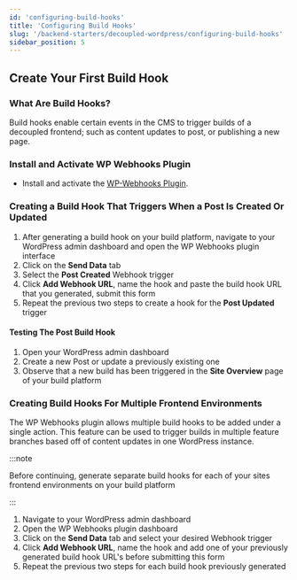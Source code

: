 ```yaml
---
id: 'configuring-build-hooks'
title: 'Configuring Build Hooks'
slug: '/backend-starters/decoupled-wordpress/configuring-build-hooks'
sidebar_position: 5
---
```


## Create Your First Build Hook

### What Are Build Hooks?

Build hooks enable certain events in the CMS to trigger builds of a decoupled
frontend; such as content updates to post, or publishing a new page.

### Install and Activate WP Webhooks Plugin

- Install and activate the
  [WP-Webhooks Plugin](https://wordpress.org/plugins/wp-webhooks/).

### Creating a Build Hook That Triggers When a Post Is Created Or Updated

1. After generating a build hook on your build platform, navigate to your
   WordPress admin dashboard and open the WP Webhooks plugin interface
1. Click on the **Send Data** tab
1. Select the **Post Created** Webhook trigger
1. Click **Add Webhook URL**, name the hook and paste the build hook URL that
   you generated, submit this form
1. Repeat the previous two steps to create a hook for the **Post Updated**
   trigger

#### Testing The Post Build Hook

1. Open your WordPress admin dashboard
1. Create a new Post or update a previously existing one
1. Observe that a new build has been triggered in the **Site Overview** page of
   your build platform

### Creating Build Hooks For Multiple Frontend Environments

The WP Webhooks plugin allows multiple build hooks to be added under a single
action. This feature can be used to trigger builds in multiple feature branches
based off of content updates in one WordPress instance.

:::note

Before continuing, generate separate build hooks for each of your sites frontend
environments on your build platform

:::

1. Navigate to your WordPress admin dashboard
1. Open the WP Webhooks plugin dashboard
1. Click on the **Send Data** tab and select your desired Webhook trigger
1. Click **Add Webhook URL**, name the hook and add one of your previously
   generated build hook URL's before submitting this form
1. Repeat the previous two steps for each build hook previously generated
